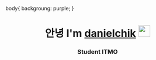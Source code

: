 body{
    backgroung: purple;
}
<h1 align="center">안녕 I'm  <a href="https://t.me/zhigullik" target="_blank">danielchik</a> 
<img src="https://github.com/blackcater/blackcater/raw/main/images/Hi.gif" height="32"/></h1>
<h3 align="center"> Student ITMO </h3>
